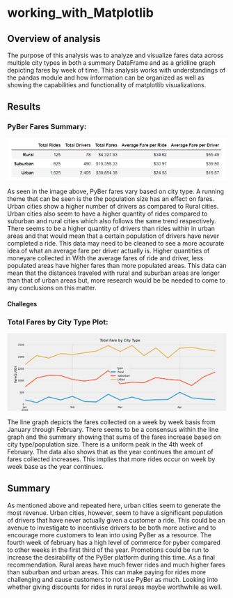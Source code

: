 # working_with_Matplotlib

## Overview of analysis
The purpose of this analysis was to analyze and visualize fares data across multiple city types in both a summary DataFrame and as a gridline graph depicting fares by week of time. This analysis works with understandings of the pandas module and how information can be organized as well as showing the capabilities and functionality of matplotlib visualizations.

## Results

### PyBer Fares Summary:
![PyBer Summary](https://github.com/drewabramo12/working_with_Matplotlib/blob/main/Resources/PyBer_summary_df.PNG)

As seen in the image above, PyBer fares vary based on city type. A running theme that can be seen is the the population size has an effect on fares. Urban cities show a higher number of drivers as compared to Rural cities. Urban cities also seem to have a higher quantity of rides compared to suburban and rural cities which also follows the same trend respectively. There seems to be a higher quantity of drivers than rides within in urban areas and that would mean that a certain population of drivers have never completed a ride. This data may need to be cleaned to see a more accurate idea of what an average fare per driver actually is. Higher quantities of moneyare collected in With the average fares of ride and driver, less populated areas have higher fares than more populated areas. This data can mean that the distances traveled with rural and suburban areas are longer than that of urban areas but, more research would be be needed to come to any conclusions on this matter.

#### Challeges


### Total Fares by City Type Plot:
![PyBer line graph](https://github.com/drewabramo12/working_with_Matplotlib/blob/main/analysis/Pyber_fare_summary.png)

The line graph depicts the fares collected on a week by week basis from January through February. There seems to be a consensus within the line graph and the summary showing that sums of the fares increase based on city type/population size. There is a uniform peak in the 4th week of February. The data also shows that as the year continues the amount of fares collected increases. This implies that more rides occur on week by week base as the year continues.

## Summary
As mentioned above and repeated here, urban cities seem to generate the most revenue. Urban cities, however, seem to have a significant population of drivers that have never actually given a customer a ride. This could be an avenue to investigate to incentivise drivers to be both more active and to encourage more customers to lean into using PyBer as a resource. The fourth week of february has a high level of commerce for pyber compared to other weeks in the first third of the year. Promotions could be run to increase the desirability of the PyBer platform during this time. As a final recommendation. Rural areas have much fewer rides and much higher fares than suburban and urban areas. This can make paying for rides more challenging and cause customers to not use PyBer as much. Looking into whether giving discounts for rides in rural areas maybe worthwhile as well.